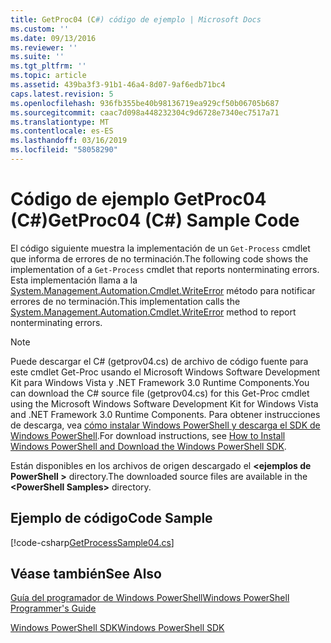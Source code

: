 ```yaml
---
title: GetProc04 (C#) código de ejemplo | Microsoft Docs
ms.custom: ''
ms.date: 09/13/2016
ms.reviewer: ''
ms.suite: ''
ms.tgt_pltfrm: ''
ms.topic: article
ms.assetid: 439ba3f3-91b1-46a4-8d07-9af6edb71bc4
caps.latest.revision: 5
ms.openlocfilehash: 936fb355be40b98136719ea929cf50b06705b687
ms.sourcegitcommit: caac7d098a448232304c9d6728e7340ec7517a71
ms.translationtype: MT
ms.contentlocale: es-ES
ms.lasthandoff: 03/16/2019
ms.locfileid: "58058290"
---
```

# <a name="getproc04-c-sample-code"></a><span data-ttu-id="ce909-102">Código de ejemplo GetProc04 (C#)</span><span class="sxs-lookup"><span data-stu-id="ce909-102">GetProc04 (C#) Sample Code</span></span>

<span data-ttu-id="ce909-103">El código siguiente muestra la implementación de un `Get-Process` cmdlet que informa de errores de no terminación.</span><span class="sxs-lookup"><span data-stu-id="ce909-103">The following code shows the implementation of a `Get-Process` cmdlet that reports nonterminating errors.</span></span> <span data-ttu-id="ce909-104">Esta implementación llama a la [System.Management.Automation.Cmdlet.WriteError](/dotnet/api/System.Management.Automation.Cmdlet.WriteError) método para notificar errores de no terminación.</span><span class="sxs-lookup"><span data-stu-id="ce909-104">This implementation calls the [System.Management.Automation.Cmdlet.WriteError](/dotnet/api/System.Management.Automation.Cmdlet.WriteError) method to report nonterminating errors.</span></span>

> [!NOTE]
> <span data-ttu-id="ce909-105">Puede descargar el C# (getprov04.cs) de archivo de código fuente para este cmdlet Get-Proc usando el Microsoft Windows Software Development Kit para Windows Vista y .NET Framework 3.0 Runtime Components.</span><span class="sxs-lookup"><span data-stu-id="ce909-105">You can download the C# source file (getprov04.cs) for this Get-Proc cmdlet using the Microsoft Windows Software Development Kit for Windows Vista and .NET Framework 3.0 Runtime Components.</span></span> <span data-ttu-id="ce909-106">Para obtener instrucciones de descarga, vea [cómo instalar Windows PowerShell y descarga el SDK de Windows PowerShell](/powershell/developer/installing-the-windows-powershell-sdk).</span><span class="sxs-lookup"><span data-stu-id="ce909-106">For download instructions, see [How to Install Windows PowerShell and Download the Windows PowerShell SDK](/powershell/developer/installing-the-windows-powershell-sdk).</span></span>
>
> <span data-ttu-id="ce909-107">Están disponibles en los archivos de origen descargado el  **\<ejemplos de PowerShell >** directory.</span><span class="sxs-lookup"><span data-stu-id="ce909-107">The downloaded source files are available in the **\<PowerShell Samples>** directory.</span></span>

## <a name="code-sample"></a><span data-ttu-id="ce909-108">Ejemplo de código</span><span class="sxs-lookup"><span data-stu-id="ce909-108">Code Sample</span></span>

[!code-csharp[GetProcessSample04.cs](../../powershell-sdk-samples/SDK-2.0/csharp/GetProcessSample04/GetProcessSample04.cs#L11-L98 "GetProcessSample04.cs")]

## <a name="see-also"></a><span data-ttu-id="ce909-109">Véase también</span><span class="sxs-lookup"><span data-stu-id="ce909-109">See Also</span></span>

[<span data-ttu-id="ce909-110">Guía del programador de Windows PowerShell</span><span class="sxs-lookup"><span data-stu-id="ce909-110">Windows PowerShell Programmer's Guide</span></span>](./windows-powershell-programmer-s-guide.md)

[<span data-ttu-id="ce909-111">Windows PowerShell SDK</span><span class="sxs-lookup"><span data-stu-id="ce909-111">Windows PowerShell SDK</span></span>](../windows-powershell-reference.md)